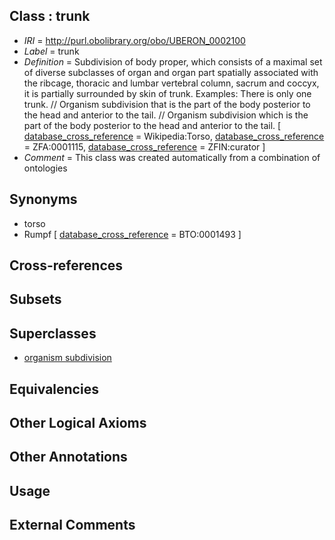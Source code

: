 
## Class : trunk

 * *IRI* = http://purl.obolibrary.org/obo/UBERON_0002100
 * *Label* = trunk
 * *Definition* = Subdivision of body proper, which consists of a maximal set of diverse subclasses of organ and organ part spatially associated with the ribcage, thoracic and lumbar vertebral column, sacrum and coccyx, it is partially surrounded by skin of trunk. Examples: There is only one trunk. // Organism subdivision that is the part of the body posterior to the head and anterior to the tail. // Organism subdivision which is the part of the body posterior to the head and anterior to the tail. [ [database_cross_reference](../../ef/oboInOwl#hasDbXref.md) = Wikipedia:Torso, [database_cross_reference](../../ef/oboInOwl#hasDbXref.md) = ZFA:0001115, [database_cross_reference](../../ef/oboInOwl#hasDbXref.md) = ZFIN:curator ]
 * *Comment* = This class was created automatically from a combination of ontologies

## Synonyms

 * torso
 * Rumpf [ [database_cross_reference](../../ef/oboInOwl#hasDbXref.md) = BTO:0001493 ]

## Cross-references


## Subsets


## Superclasses

 * [organism subdivision](../../UBERON/75/UBERON_0000475.md)

## Equivalencies


## Other Logical Axioms


## Other Annotations


## Usage


## External Comments

